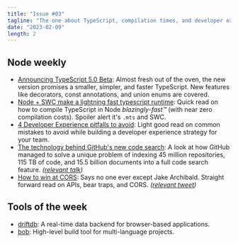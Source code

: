 ```yaml
---
title: "Issue #03"
tagline: "The one about TypeScript, compilation times, and developer experience"
date: "2023-02-09"
length: 2
---
```


## Node weekly

- [Announcing TypeScript 5.0 Beta](https://dub.sh/P3qE3iL): Almost fresh out of the oven, the new version promises a smaller, simpler, and faster TypeScript. New features like decorators, const annotations, and union enums are covered.
- [Node + SWC make a lightning fast typescript runtime](https://dub.sh/vHD8Q3p): Quick read on how to compile TypeScript in Node *blazingly-fast™* (with near zero compilation costs). Spoiler alert it's `.mts` and SWC.
- [4 Developer Experience pitfalls to avoid](https://dub.sh/uQOplUr): Light good read on common mistakes to avoid while building a developer experience strategy for your team.
- [The technology behind GitHub's new code search](https://dub.sh/y2yGobf): A look at how GitHub managed to solve a unique problem of indexing 45 million repositories, 115 TB of code, and 15.5 billion documents into a full code search feature. *([relevant talk](https://dub.sh/IKRCRlF))*
- [How to win at CORS](https://dub.sh/L2aMMKH): Says no one ever except Jake Archibald. Straight forward read on APIs, bear traps, and CORS. *([relevant tweet](https://twitter.com/jaffathecake/status/1622936551234609154))*

## Tools of the week

- [driftdb](https://dub.sh/UplZqoz): A real-time data backend for browser-based applications.
- [bob](https://dub.sh/jhEXAbl): High-level build tool for multi-language projects.
